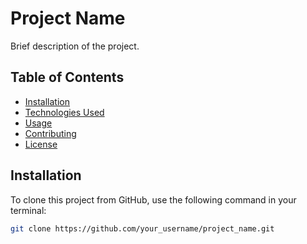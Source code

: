 # Project Name

Brief description of the project.

## Table of Contents

- [Installation](#installation)
- [Technologies Used](#technologies-used)
- [Usage](#usage)
- [Contributing](#contributing)
- [License](#license)

## Installation

To clone this project from GitHub, use the following command in your terminal:

```bash
git clone https://github.com/your_username/project_name.git
